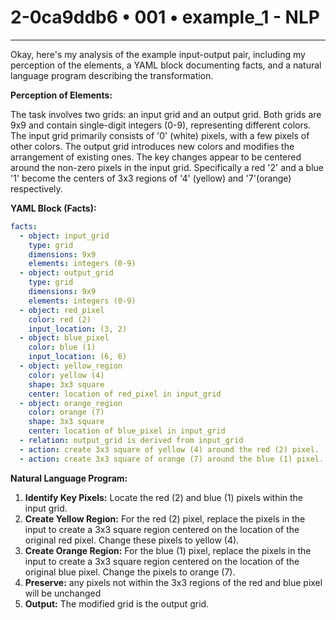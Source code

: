 # 2-0ca9ddb6 • 001 • example_1 - NLP

---
Okay, here's my analysis of the example input-output pair, including my perception of the elements, a YAML block documenting facts, and a natural language program describing the transformation.

**Perception of Elements:**

The task involves two grids: an input grid and an output grid. Both grids are 9x9 and contain single-digit integers (0-9), representing different colors. The input grid primarily consists of '0' (white) pixels, with a few pixels of other colors. The output grid introduces new colors and modifies the arrangement of existing ones. The key changes appear to be centered around the non-zero pixels in the input grid. Specifically a red '2' and a blue '1' become the centers of 3x3 regions of '4' (yellow) and '7'(orange) respectively.

**YAML Block (Facts):**



```yaml
facts:
  - object: input_grid
    type: grid
    dimensions: 9x9
    elements: integers (0-9)
  - object: output_grid
    type: grid
    dimensions: 9x9
    elements: integers (0-9)
  - object: red_pixel
    color: red (2)
    input_location: (3, 2)
  - object: blue_pixel
    color: blue (1)
    input_location: (6, 6)
  - object: yellow_region
    color: yellow (4)
    shape: 3x3 square
    center: location of red_pixel in input_grid
  - object: orange_region
    color: orange (7)
    shape: 3x3 square
    center: location of blue_pixel in input_grid
  - relation: output_grid is derived from input_grid
  - action: create 3x3 square of yellow (4) around the red (2) pixel.
  - action: create 3x3 square of orange (7) around the blue (1) pixel.
```



**Natural Language Program:**

1.  **Identify Key Pixels:** Locate the red (2) and blue (1) pixels within the input grid.
2.  **Create Yellow Region:** For the red (2) pixel, replace the pixels in the input to create a 3x3 square region centered on the location of the original red pixel. Change these pixels to yellow (4).
3.  **Create Orange Region:** For the blue (1) pixel, replace the pixels in the input to create a 3x3 square region centered on the location of the original blue pixel. Change the pixels to orange (7).
4. **Preserve:** any pixels not within the 3x3 regions of the red and blue pixel will be unchanged
5.  **Output:** The modified grid is the output grid.

